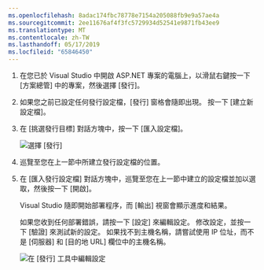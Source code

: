 ```yaml
---
ms.openlocfilehash: 8adac174fbc78778e7154a205088fb9e9a57ae4a
ms.sourcegitcommit: 2ee11676af4f3fc5729934d52541e9871fb43ee9
ms.translationtype: MT
ms.contentlocale: zh-TW
ms.lasthandoff: 05/17/2019
ms.locfileid: "65846450"
---
```


1. 在您已於 Visual Studio 中開啟 ASP.NET 專案的電腦上，以滑鼠右鍵按一下 [方案總管] 中的專案，然後選擇 [發行]。

1. 如果您之前已設定任何發行設定檔，[發行] 窗格會隨即出現。 按一下 [建立新設定檔]。

1. 在 [挑選發行目標] 對話方塊中，按一下 [匯入設定檔]。

    ![選擇 [發行]](../../deployment/media/tutorial-publish-tool-import-profile.png)

1. 巡覽至您在上一節中所建立發行設定檔的位置。

1. 在 [匯入發行設定檔] 對話方塊中，巡覽至您在上一節中建立的設定檔並加以選取，然後按一下 [開啟]。

    Visual Studio 隨即開始部署程序，而 [輸出] 視窗會顯示進度和結果。

    如果您收到任何部署錯誤，請按一下 [設定] 來編輯設定。 修改設定，並按一下 [驗證] 來測試新的設定。 如果找不到主機名稱，請嘗試使用 IP 位址，而不是 [伺服器] 和 [目的地 URL] 欄位中的主機名稱。

    ![在 [發行] 工具中編輯設定](../../deployment/media/tutorial-configure-publish-settings-in-tool.png)
